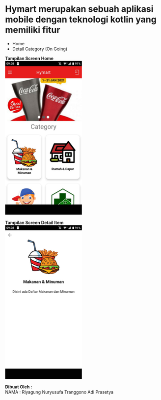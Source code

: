 # Hymart  merupakan sebuah aplikasi mobile dengan teknologi kotlin yang memiliki fitur
<ul>
  <li>Home</li>
  <li>Detail Category (On Going) </li>
</ul>

**Tampilan Screen Home**\
[<img src="home.jpeg" width="250"/>](home.jpeg) 

**Tampilan Screen Detail Item**\
[<img src="item_detail.jpeg" width="250"/>](item_detail.jpeg) 

**Dibuat Oleh :**\
NAMA : Riyagung Nuryusufa Tranggono Adi Prasetya
